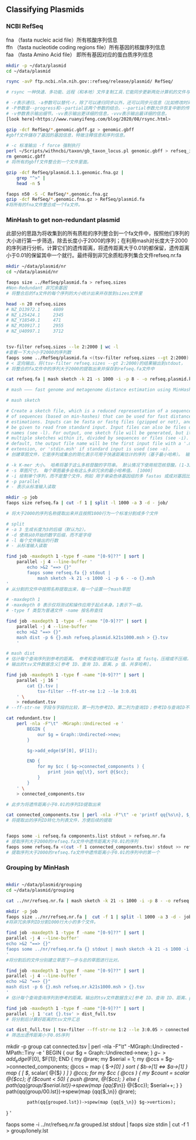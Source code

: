 ## Classifying Plasmids

### NCBI RefSeq

<!-- NCBI的参考序列（RefSeq）计划，为多种生物提供序列的数据信息及相关资料，用于医学、基因功能和基因功能比较研究。RefSeq数据库中所有的数据是一个非冗余的、提供参考标准的数据，包括染色体、基因组（细胞器、病毒、质粒）、蛋白、RNA等。 -->

fna （fasta nucleic acid file）所有核酸序列信息\
ffn （fasta nucleotide coding regions file）所有基因的核酸序列信息\
faa （fasta Amino Acid file） 即所有基因对应的蛋白质序列信息

```bash
mkdir -p ~/data/plasmid
cd ~/data/plasmid

rsync -avP ftp.ncbi.nlm.nih.gov::refseq/release/plasmid/ RefSeq/

# rsync 一种快速、多功能、远程（和本地）文件复制工具.它能同步更新两处计算机的文件与目录，并适当利用差分编码以减少数据传输量。rsync可以拷贝／显示目录内容，以及拷贝文件，并可选压缩以及递归拷贝。可用来进行整个目录的传输。

# -r表示递归、-a参数可以替代-r，除了可以递归同步以外，还可以同步元信息（比如修改时间、权限等）。
# -P参数是--progress和--partial这两个参数的结合。--partial参数允许恢复中断的传输。不使用该参数时，rsync会删除传输到一半被打断的文件；使用该参数后，传输到一半的文件也会同步到目标目录，下次同步时再恢复中断的传输。一般需要与--append或--append-verify配合使用。
# -v参数表示输出细节。-vv表示输出更详细的信息，-vvv表示输出最详细的信息。
[look here]<https://www.ruanyifeng.com/blog/2020/08/rsync.html>

gzip -dcf RefSeq/*.genomic.gbff.gz > genomic.gbff
#gbff文件儲存了基因的基因信息，特徵注釋信息和序列信息。

# -c 标准输出 -f force 强制执行
perl ~/Scripts/withncbi/taxon/gb_taxon_locus.pl genomic.gbff > refseq_id_seq.csv
rm genomic.gbff
# 将所有的gbff文件整合到一个文件里面。

gzip -dcf RefSeq/plasmid.1.1.genomic.fna.gz |
    grep "^>" |
    head -n 5

faops n50 -S -C RefSeq/*.genomic.fna.gz
gzip -dcf RefSeq/*.genomic.fna.gz > RefSeq/plasmid.fa
#将所有的fna文件整合成一个fa文件。
```

### MinHash to get non-redundant plasmid
此部分的思路为将收集到的所有质粒的序列整合到一个fa文件中，按照他们序列的大小进行第一步筛选，除去长度小于2000的序列；在利用mash对长度大于2000的序列进行分析。计算它们的遗传距离，将遗传距离大于0.01的都保留，遗传距离小于0.01的保留其中一个就行。最终得到非冗余质粒序列集合文件refseq.nr.fa


```bash
mkdir ~/data/plasmid/nr
cd ~/data/plasmid/nr

faops size ../RefSeq/plasmid.fa > refseq.sizes
#Non-Redundant 非冗余基因
# 将整合后的fa文件的每个序列的大小统计出来并存放到sizes文件里

head -n 20 refseq.sizes 
# NZ_D13972.1     4809
# NZ_L25424.1     2345
# NZ_Y18549.1     471
# NZ_M10917.1     2955
# NZ_U40997.1     3712


tsv-filter refseq.sizes --le 2:2000 | wc -l
#查看一下大小小于2000的序列数
faops some ../RefSeq/plasmid.fa <(tsv-filter refseq.sizes --gt 2:2000) refseq.fa
# < 定向输出，将(tsv-filter refseq.sizes --gt 2:2000)的结果输出到stdout，
# 将整合的fa文件中的序列大于2000的提取出来并保存到refseq.fa文件中

cat refseq.fa | mash sketch -k 21 -s 1000 -i -p 8 - -o refseq.plasmid.k21s1000.msh

# mash ——— fast genome and metagenome distance estimation using MinHash使用 MinHash 快速估计基因组和宏基因组距离

# mash sketch 

# Create a sketch file, which is a reduced representation of a sequence or set
# of sequences (based on min-hashes) that can be used for fast distance
# estimations. Inputs can be fasta or fastq files (gzipped or not), and "-" can
# be given to read from standard input. Input files can also be files of file
# names (see -l). For output, one sketch file will be generated, but it can have
# multiple sketches within it, divided by sequences or files (see -i). By
# default, the output file name will be the first input file with a '.msh'
# extension, or 'stdin.msh' if standard input is used (see -o).
# 创建草图文件，它是序列或集合的简化表示可用于快速距离估计的序列（基于最小哈希）。 输入可以是 fasta 或 fastq 文件（压缩或未压缩），可以给出“-”以从标准输入读取。 输入文件也可以是文件名文件（见-l）。 对于输出，将生成一个草图文件，但其中可以包含多个草图，按序列或文件划分（请参阅 -i）。 默认情况下，输出文件名将是第一个带有“.msh”的输入文件扩展名，如果使用标准输入，则为“stdin.msh”（请参阅 -o）。

# -k K-mer 大小。 哈希将基于这么多核苷酸的字符串。 默认情况下使用规范核苷酸。(1-32)[21]
# -s 草图尺寸。 每个草图最多会有这么多非冗余的最小哈希值。 [1000]
# -i 绘制单个序列，而不是整个文件，例如 用于单染色体基因组的多 fastas 或成对基因比较。
# -p parallel 
# - 表示从标准输入读取

mkdir -p job
faops size refseq.fa | cut -f 1 | split -l 1000 -a 3 -d - job/

# 将大于2000的序列名称提取出来并且按照1000行为一个标准分割成多个文件

# split 
# -a 3 生成长度为3的后缀（默认为2）。
# -d 使用从0开始的数字后缀，而不是字母
# -l 每个文件输出的行数
# - 从标准输入读取

find job -maxdepth 1 -type f -name "[0-9]??" | sort |
    parallel -j 4 --line-buffer '
        echo >&2 "==> {}"
        faops some refseq.fa {} stdout |
            mash sketch -k 21 -s 1000 -i -p 6 - -o {}.msh
'
# 从分割的文件中按照名称提取出来，每一个设置一个mash草图

# -maxdepth 1 
# -maxdepth 0 表示仅将测试和操作应用于起点本身。1表示下一级。
# -type f 类型为普通文件 -name 按名称查找 
```
```bash
find job -maxdepth 1 -type -f -name "[0-9]??" | sort |
    parallel -j 4 --line-buffer '
    echo >&2 "==> {}"
    mash dist -p 6 {}.msh refseq.plasmid.k21s1000.msh > {}.tsv
    '

# mash dist 
# 估计每个查询序列到参考的距离。 参考和查询都可以是 fasta 或 fastq，压缩或不压缩，或具有匹配 k-mer 大小的 Mash sketch 文件 (.msh)。 查询文件也可以是文件名的文件（见-l）。 默认比较整个文件
# 输出的tsv文件数据含义[参考 ID、查询 ID、距离、p 值、共享哈希]。
```

```bash
find job -maxdepth 1 -type f -name "[0-9]??" | sort |
    parallel -j 16 '
        cat {}.tsv |
            tsv-filter --ff-str-ne 1:2 --le 3:0.01
    ' \
    > redundant.tsv
# --ff-str-ne 字段与字段的比较，第一列为参考ID、第二列为查询ID；参考ID与查询ID不相等，第三列为距离小于0.01.

```

```bash
cat redundant.tsv |
    perl -nla -F"\t" -MGraph::Undirected -e '
        BEGIN {
            our $g = Graph::Undirected->new;
        }

        $g->add_edge($F[0], $F[1]);

        END {
            for my $cc ( $g->connected_components ) {
                print join qq{\t}, sort @{$cc};
            }
        }
    ' \
    > connected_components.tsv

# 此步为将遗传距离小于0.01的序列ID提取出来
```

```bash
cat connected_components.tsv | perl -nla -F"\t" -e 'printf qq{%s\n}, $_ for @F' > components.list
# 将提取出的序列ID转化为列表文件，方便后续的提取


faops some -i refseq.fa components.list stdout > refseq.nr.fa
# 提取序列大于2000的refseq.fa文件中遗传距离大于0.01的序列
faops some refseq.fa <(cut -f 1 connected_components.tsv) stdout >> refseq.nr.fa
# 提取序列大于2000的refseq.fa文件中遗传距离小于0.01的序列中的第一个
```

### Grouping by MinHash

```bash

mkdir ~/data/plasmid/grouping
cd ~/data/plasmid/grouping

cat ../nr/refseq.nr.fa | mash sketch -k 21 -s 1000 -i -p 8 - -o refseq.nr.k21s1000.msh

mkdir -p job
faops size ../nr/refseq.nr.fa |  cut -f 1 | split -l 1000 -a 3 -d - job/
#将非冗余序列ID分割1000行大小的多个文件。

find job -maxdepth 1 -type f -name "[0-9]??" | sort | 
parallel -j 4 --line-buffer'
echo >&2 "==> {}"
faops some ../nr/refseq.nr.fa {} stdout | mash sketch -k 21 -s 1000 -i -p 6 - -o {}.msh
'
#将分割后的文件分别建立草图下一步与总的草图进行比对。

find job -maxdepth 1 -type f -name "[0-9]??" | sort | 
parallel -j 4 --line-buffer '
echo >&2 "==> {}"
mash dist -p 6 {}.msh refseq.nr.k21s1000.msh > {}.tsv
' 
# 估计每个查询查询序列到参考的距离。输出的tsv文件数据含义[参考 ID、查询 ID、距离、p 值、共享哈希]。

find job -maxdepth 1 -type f -name "[0-9]??" | sort |
parallel -j 1 'cat {}.tsv' > dist_full.tsv
# 将分割后计算好距离的tsv文件汇总

cat dist_full.tsv | tsv-filter --ff-str-ne 1:2 --le 3:0.05 > connected.tsv
# 筛选出遗传距离小于0.05序列
```

mkdir -p group
cat connected.tsv | perl -nla -F"\t" -MGraph::Undirected -MPath::Tiny -e '
BEGIN {
    our $g = Graph::Undirected->new;
}
$g->add_edge($F[0], $F[1]);
END {
    my @rare;
    my $serial = 1;
    my @ccs = $g->connected_components;
    @ccs = map { $_->[0] }
        sort { $b->[1] <=> $a->[1] }
        map { [ $_, scalar( @{$_} ) ] } @ccs;
    for my $cc ( @ccs ) {
         my $count = scalar @{$cc};
         if ($count < 50) {
                    push @rare, @{$cc};
                }
                else {
                    path(qq{group/$serial.lst})->spew(map {qq{$_\n}} @{$cc});
                    $serial++;
                }
            }
            path(qq{group/00.lst})->spew(map {qq{$_\n}} @rare);

            path(qq{grouped.lst})->spew(map {qq{$_\n}} $g->vertices);
}
'

faops some -i ../nr/refseq.nr.fa grouped.lst stdout | faops size stdin |
cut -f 1 > group/lonely.lst

